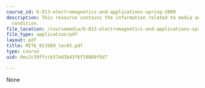 ```yaml
---
course_id: 6-013-electromagnetics-and-applications-spring-2009
description: This resource contains the information related to media and boundary
  condition.
file_location: /coursemedia/6-013-electromagnetics-and-applications-spring-2009/0ec2c39ffccb37e83b43f6f59868f8d7_MIT6_013S09_lec02.pdf
file_type: application/pdf
layout: pdf
title: MIT6_013S09_lec02.pdf
type: course
uid: 0ec2c39ffccb37e83b43f6f59868f8d7

---
```

None